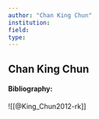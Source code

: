 ```yaml
---
author: "Chan King Chun"
institution:
field:
type:
---
```


## Chan King Chun
#### Bibliography:

![[@King_Chun2012-rk]]